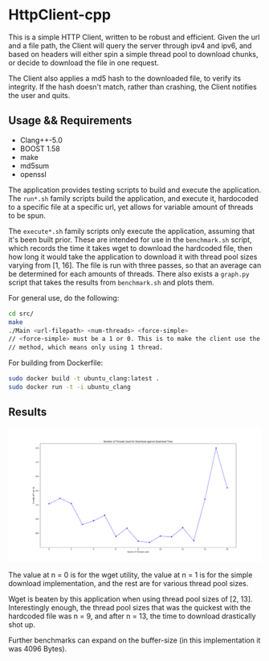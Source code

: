 # HttpClient-cpp

This is a simple HTTP Client, written to be robust and efficient.
Given the url and a file path, the Client will query the server
through ipv4 and ipv6, and based on headers will either spin a
simple thread pool to download chunks, or decide to download the file in one request.

The Client also applies a md5 hash to the downloaded file, to verify its integrity.
If the hash doesn't match, rather than crashing, the Client notifies the user and quits.

## Usage && Requirements

- Clang++-5.0
- BOOST 1.58
- make
- md5sum
- openssl

The application provides testing scripts to build and execute the application.
The `run*.sh` family scripts build the application, and execute it, hardocoded to
a specific file at a specific url, yet allows for variable amount of threads to be spun.

The `execute*.sh` family scripts only execute the application, assuming that it's been
built prior. These are intended for use in the `benchmark.sh` script, which records the
time it takes wget to download the hardcoded file, then how long it would take the application
to download it with thread pool sizes varying from [1, 16]. The file is run with three passes,
so that an average can be determined for each amounts of threads. There also exists a `graph.py`
script that takes the results from `benchmark.sh` and plots them.

For general use, do the following:
```bash
cd src/
make
./Main <url-filepath> <num-threads> <force-simple>
// <force-simple> must be a 1 or 0. This is to make the client use the 'simple' download
// method, which means only using 1 thread.
```

For building from Dockerfile:
```bash
sudo docker build -t ubuntu_clang:latest .
sudo docker run -t -i ubuntu_clang
```

## Results

![Figure](Figure_1.png)

The value at n = 0 is for the wget utility, the value at n = 1 is for the simple download
implementation, and the rest are for various thread pool sizes.

Wget is beaten by this application when using thread pool sizes of [2, 13]. Interestingly enough,
the thread pool sizes that was the quickest with the hardcoded file was n = 9, and after n = 13,
the time to download drastically shot up.

Further benchmarks can expand on the buffer-size (in this implementation it was 4096 Bytes).

